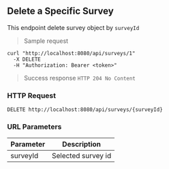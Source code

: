 ## Delete a Specific Survey
This endpoint delete survey object by <code>surveyId</code>

> Sample request 

```shell
curl "http://localhost:8080/api/surveys/1"
  -X DELETE
  -H "Authorization: Bearer <token>"
```

> Success response <code>HTTP 204 No Content</code>

### HTTP Request

`DELETE http://localhost:8080/api/surveys/{surveyId}`

### URL Parameters

Parameter | Description
--------- | -----------
surveyId | Selected survey id